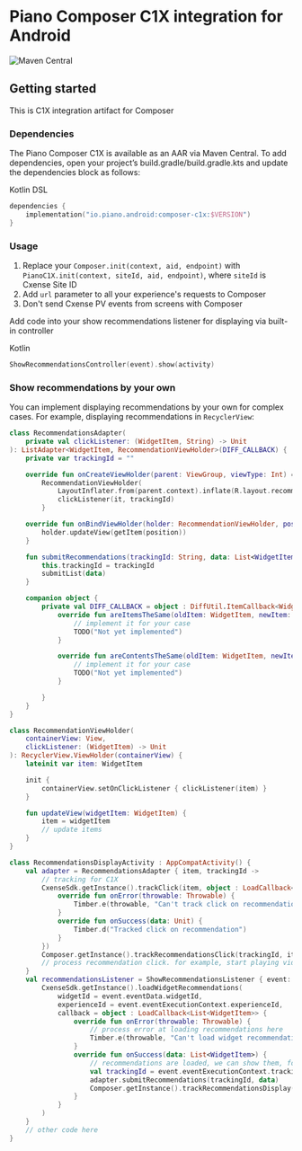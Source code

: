 # Piano Composer C1X integration for Android
![Maven Central](https://img.shields.io/maven-central/v/io.piano.android/composer-c1x)

## Getting started
This is C1X integration artifact for Composer

### Dependencies

The Piano Composer C1X is available as an AAR via Maven Central. To add dependencies, open your project’s build.gradle/build.gradle.kts and update the dependencies block as follows:

Kotlin DSL
```kotlin
dependencies {
    implementation("io.piano.android:composer-c1x:$VERSION")
}
```

### Usage
1. Replace your `Composer.init(context, aid, endpoint)` with `PianoC1X.init(context, siteId, aid, endpoint)`, where `siteId` is Cxense Site ID
1. Add `url` parameter to all your experience's requests to Composer
1. Don't send Cxense PV events from screens with Composer

Add code into your show recommendations listener for displaying via built-in controller

Kotlin
```kotlin
ShowRecommendationsController(event).show(activity)
```

### Show recommendations by your own
You can implement displaying recommendations by your own for complex cases. For example, displaying recommendations in `RecyclerView`:
```kotlin
class RecommendationsAdapter(
    private val clickListener: (WidgetItem, String) -> Unit
): ListAdapter<WidgetItem, RecommendationViewHolder>(DIFF_CALLBACK) {
    private var trackingId = ""

    override fun onCreateViewHolder(parent: ViewGroup, viewType: Int) =
        RecommendationViewHolder(
            LayoutInflater.from(parent.context).inflate(R.layout.recommendation_item, parent)) {
            clickListener(it, trackingId)
        }

    override fun onBindViewHolder(holder: RecommendationViewHolder, position: Int) {
        holder.updateView(getItem(position))
    }

    fun submitRecommendations(trackingId: String, data: List<WidgetItem>?) {
        this.trackingId = trackingId
        submitList(data)
    }

    companion object {
        private val DIFF_CALLBACK = object : DiffUtil.ItemCallback<WidgetItem>() {
            override fun areItemsTheSame(oldItem: WidgetItem, newItem: WidgetItem): Boolean {
                // implement it for your case
                TODO("Not yet implemented")
            }

            override fun areContentsTheSame(oldItem: WidgetItem, newItem: WidgetItem): Boolean {
                // implement it for your case
                TODO("Not yet implemented")
            }

        }
    }
}

class RecommendationViewHolder(
    containerView: View,
    clickListener: (WidgetItem) -> Unit
): RecyclerView.ViewHolder(containerView) {
    lateinit var item: WidgetItem

    init {
        containerView.setOnClickListener { clickListener(item) }
    }

    fun updateView(widgetItem: WidgetItem) {
        item = widgetItem
        // update items
    }
}
```

```kotlin
class RecommendationsDisplayActivity : AppCompatActivity() {
    val adapter = RecommendationsAdapter { item, trackingId ->
        // tracking for C1X
        CxenseSdk.getInstance().trackClick(item, object : LoadCallback<Unit> {
            override fun onError(throwable: Throwable) {
                Timber.e(throwable, "Can't track click on recommendation")
            }
            override fun onSuccess(data: Unit) {
                Timber.d("Tracked click on recommendation")
            }
        })
        Composer.getInstance().trackRecommendationsClick(trackingId, item.url)
        // process recommendation click. for example, start playing video, display news, etc...
    }
    val recommendationsListener = ShowRecommendationsListener { event: Event<ShowRecommendations> ->
        CxenseSdk.getInstance().loadWidgetRecommendations(
            widgetId = event.eventData.widgetId,
            experienceId = event.eventExecutionContext.experienceId,
            callback = object : LoadCallback<List<WidgetItem>> {
                override fun onError(throwable: Throwable) {
                    // process error at loading recommendations here
                    Timber.e(throwable, "Can't load widget recommendations")
                }
                override fun onSuccess(data: List<WidgetItem>) {
                    // recommendations are loaded, we can show them, for example via RecyclerView
                    val trackingId = event.eventExecutionContext.trackingId
                    adapter.submitRecommendations(trackingId, data)
                    Composer.getInstance().trackRecommendationsDisplay(trackingId)
                }
            }
        )
    }
    // other code here
}
```

